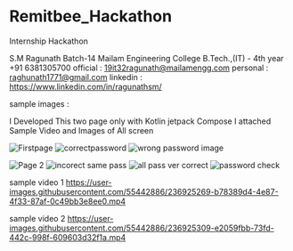 # Remitbee_Hackathon
Internship Hackathon

S.M Ragunath
Batch-14
Mailam Engineering College
B.Tech.,(IT) - 4th year
+91 6381305700
official : 19it32ragunath@mailamengg.com
personal : raghunath1771@gmail.com
linkedin : https://www.linkedin.com/in/ragunathsm/

sample images : 

I Developed This two page only with Kotlin jetpack Compose
I attached Sample Video and Images of All screen 

![Firstpage](https://user-images.githubusercontent.com/55442886/236925177-34d89e5b-1514-4ed5-b6f2-7d2ea23f69c4.png)
![correctpassword](https://user-images.githubusercontent.com/55442886/236925167-7b6cb16b-afc1-4a40-8d9a-aef6ba9840b9.png)
![wrong password image](https://user-images.githubusercontent.com/55442886/236925213-123acac8-ea6d-48d5-97d7-813fa5897f47.png)

![Page 2 ](https://user-images.githubusercontent.com/55442886/236925193-fac48805-c48e-4069-a10e-1f110b593984.png)
![incorect same pass](https://user-images.githubusercontent.com/55442886/236925184-2e34a727-db14-4854-bfa5-779ec7eb8db6.png)
![all pass ver correct](https://user-images.githubusercontent.com/55442886/236925143-7303fa9a-ba10-4f20-8a7b-ce80d337e830.png)
![password check](https://user-images.githubusercontent.com/55442886/236925204-8f8f6b2a-7378-49f6-a9d2-82f23334ec79.png)

sample video 1 
https://user-images.githubusercontent.com/55442886/236925269-b78389d4-4e87-4f33-87af-0c49bb3e8ee0.mp4

sample video 2 
https://user-images.githubusercontent.com/55442886/236925309-e2059fbb-73fd-442c-998f-609603d32f1a.mp4



